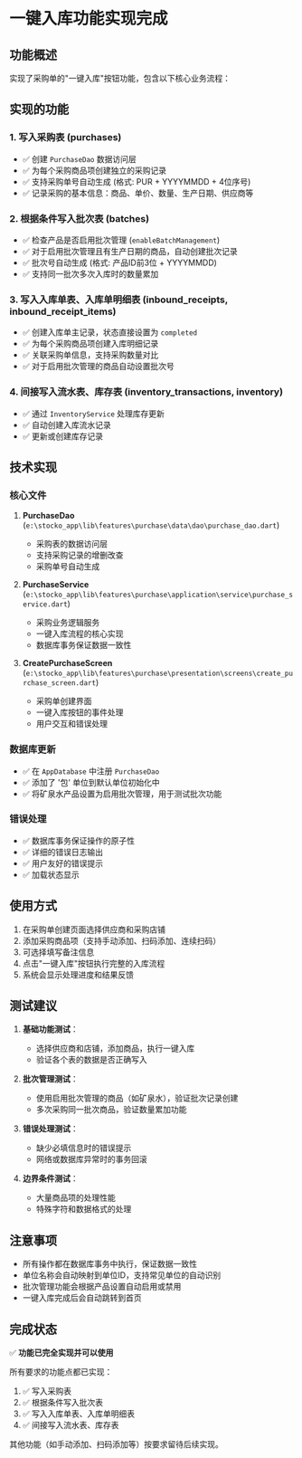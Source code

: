 # 一键入库功能实现完成

## 功能概述
实现了采购单的"一键入库"按钮功能，包含以下核心业务流程：

## 实现的功能

### 1. 写入采购表 (purchases)
- ✅ 创建 `PurchaseDao` 数据访问层
- ✅ 为每个采购商品项创建独立的采购记录
- ✅ 支持采购单号自动生成 (格式: PUR + YYYYMMDD + 4位序号)
- ✅ 记录采购的基本信息：商品、单价、数量、生产日期、供应商等

### 2. 根据条件写入批次表 (batches)
- ✅ 检查产品是否启用批次管理 (`enableBatchManagement`)
- ✅ 对于启用批次管理且有生产日期的商品，自动创建批次记录
- ✅ 批次号自动生成 (格式: 产品ID前3位 + YYYYMMDD)
- ✅ 支持同一批次多次入库时的数量累加

### 3. 写入入库单表、入库单明细表 (inbound_receipts, inbound_receipt_items)
- ✅ 创建入库单主记录，状态直接设置为 `completed`
- ✅ 为每个采购商品项创建入库明细记录
- ✅ 关联采购单信息，支持采购数量对比
- ✅ 对于启用批次管理的商品自动设置批次号

### 4. 间接写入流水表、库存表 (inventory_transactions, inventory)
- ✅ 通过 `InventoryService` 处理库存更新
- ✅ 自动创建入库流水记录
- ✅ 更新或创建库存记录

## 技术实现

### 核心文件
1. **PurchaseDao** (`e:\stocko_app\lib\features\purchase\data\dao\purchase_dao.dart`)
   - 采购表的数据访问层
   - 支持采购记录的增删改查
   - 采购单号自动生成

2. **PurchaseService** (`e:\stocko_app\lib\features\purchase\application\service\purchase_service.dart`)
   - 采购业务逻辑服务
   - 一键入库流程的核心实现
   - 数据库事务保证数据一致性

3. **CreatePurchaseScreen** (`e:\stocko_app\lib\features\purchase\presentation\screens\create_purchase_screen.dart`)
   - 采购单创建界面
   - 一键入库按钮的事件处理
   - 用户交互和错误处理

### 数据库更新
- ✅ 在 `AppDatabase` 中注册 `PurchaseDao`
- ✅ 添加了 '包' 单位到默认单位初始化中
- ✅ 将矿泉水产品设置为启用批次管理，用于测试批次功能

### 错误处理
- ✅ 数据库事务保证操作的原子性
- ✅ 详细的错误日志输出
- ✅ 用户友好的错误提示
- ✅ 加载状态显示

## 使用方式

1. 在采购单创建页面选择供应商和采购店铺
2. 添加采购商品项（支持手动添加、扫码添加、连续扫码）
3. 可选择填写备注信息
4. 点击"一键入库"按钮执行完整的入库流程
5. 系统会显示处理进度和结果反馈

## 测试建议

1. **基础功能测试**：
   - 选择供应商和店铺，添加商品，执行一键入库
   - 验证各个表的数据是否正确写入

2. **批次管理测试**：
   - 使用启用批次管理的商品（如矿泉水），验证批次记录创建
   - 多次采购同一批次商品，验证数量累加功能

3. **错误处理测试**：
   - 缺少必填信息时的错误提示
   - 网络或数据库异常时的事务回滚

4. **边界条件测试**：
   - 大量商品项的处理性能
   - 特殊字符和数据格式的处理

## 注意事项

- 所有操作都在数据库事务中执行，保证数据一致性
- 单位名称会自动映射到单位ID，支持常见单位的自动识别
- 批次管理功能会根据产品设置自动启用或禁用
- 一键入库完成后会自动跳转到首页

## 完成状态
✅ **功能已完全实现并可以使用**

所有要求的功能点都已实现：
1. ✅ 写入采购表
2. ✅ 根据条件写入批次表  
3. ✅ 写入入库单表、入库单明细表
4. ✅ 间接写入流水表、库存表

其他功能（如手动添加、扫码添加等）按要求留待后续实现。
